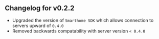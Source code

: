 ## Changelog for v0.2.2

- Upgraded the version of `Smarthome SDK` which allows connection to servers
  upward of `0.4.0`
- Removed backwards compatability with server version `< 0.4.0`

